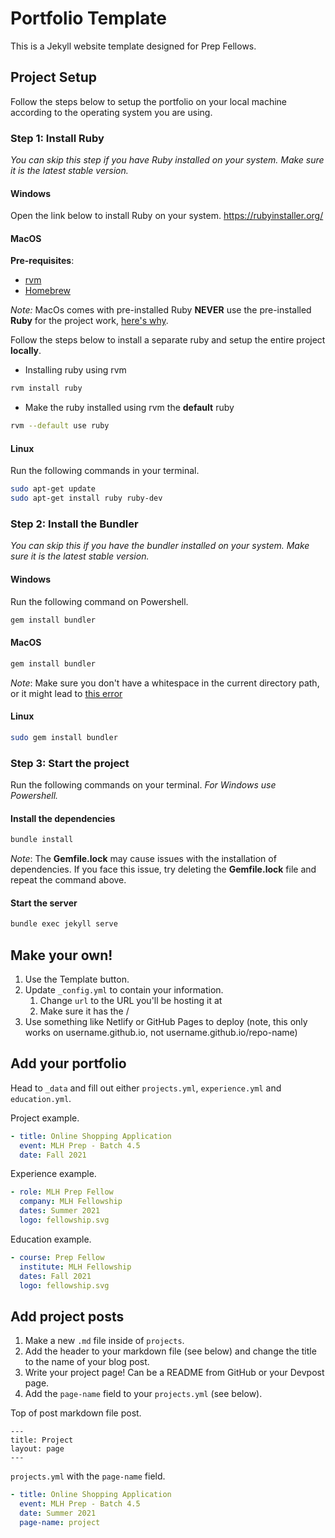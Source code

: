 # Portfolio Template

This is a Jekyll website template designed for Prep Fellows.

## Project Setup

Follow the steps below to setup the portfolio on your local machine according to the operating system you are using.

### Step 1: Install Ruby

_You can skip this step if you have Ruby installed on your system. Make sure it is the latest stable version._

#### Windows

Open the link below to install Ruby on your system.
https://rubyinstaller.org/

#### MacOS

**Pre-requisites**:

- [rvm](https://rvm.io/rvm/install)
- [Homebrew](https://brew.sh/)

_Note:_ MacOs comes with pre-installed Ruby **NEVER** use the pre-installed **Ruby** for the project work, [here's why](https://www.moncefbelyamani.com/why-you-shouldn-t-use-the-system-ruby-to-install-gems-on-a-mac/).

Follow the steps below to install a separate ruby and setup the entire project **locally**.

- Installing ruby using rvm

```bash
rvm install ruby
```

- Make the ruby installed using rvm the **default** ruby

```bash
rvm --default use ruby
```

#### Linux

Run the following commands in your terminal.

```bash
sudo apt-get update
sudo apt-get install ruby ruby-dev
```

### Step 2: Install the Bundler

_You can skip this if you have the bundler installed on your system. Make sure it is the latest stable version._

#### Windows

Run the following command on Powershell.

```bash
gem install bundler
```

#### MacOS

```bash
gem install bundler
```

_Note_: Make sure you don't have a whitespace in the current directory path, or it might lead to [this error](https://github.com/ixkaito/frasco/issues/30)

#### Linux

```bash
sudo gem install bundler
```

### Step 3: Start the project

Run the following commands on your terminal. _For Windows use Powershell._

#### Install the dependencies

```bash
bundle install
```

_Note_: The **Gemfile.lock** may cause issues with the installation of dependencies. If you face this issue, try deleting the **Gemfile.lock** file and repeat the command above.

#### Start the server

```bash
bundle exec jekyll serve
```

## Make your own!

1. Use the Template button.
2. Update `_config.yml` to contain your information.
   1. Change `url` to the URL you'll be hosting it at
   2. Make sure it has the /
3. Use something like Netlify or GitHub Pages to deploy (note, this only works on username.github.io, not username.github.io/repo-name)

## Add your portfolio

Head to `_data` and fill out either `projects.yml`, `experience.yml` and `education.yml`.

Project example.

```yaml
- title: Online Shopping Application
  event: MLH Prep - Batch 4.5
  date: Fall 2021
```

Experience example.

```yaml
- role: MLH Prep Fellow
  company: MLH Fellowship
  dates: Summer 2021
  logo: fellowship.svg
```

Education example.

```yaml
- course: Prep Fellow
  institute: MLH Fellowship
  dates: Fall 2021
  logo: fellowship.svg
```

## Add project posts

1. Make a new `.md` file inside of `projects`.
2. Add the header to your markdown file (see below) and change the title to the name of your blog post.
3. Write your project page! Can be a README from GitHub or your Devpost page.
4. Add the `page-name` field to your `projects.yml` (see below).

Top of post markdown file post.

```
---
title: Project
layout: page
---
```

`projects.yml` with the `page-name` field.

```yaml
- title: Online Shopping Application
  event: MLH Prep - Batch 4.5
  date: Summer 2021
  page-name: project
```
